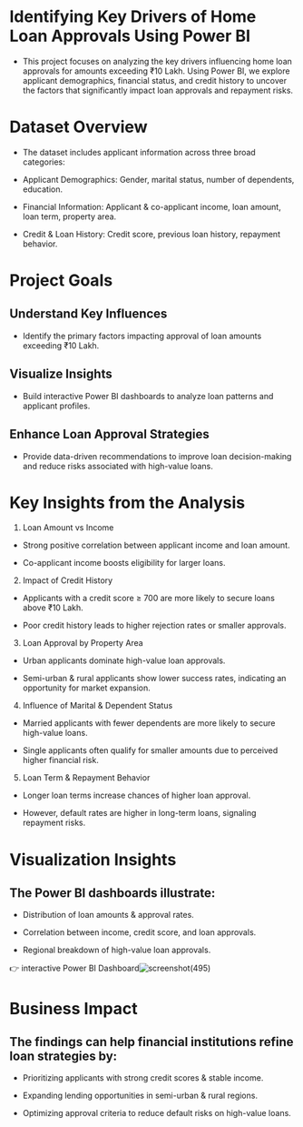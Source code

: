 # Identifying Key Drivers of Home Loan Approvals Using Power BI

- This project focuses on analyzing the key drivers influencing home loan approvals for amounts exceeding ₹10 Lakh. Using Power BI, we explore applicant demographics, financial status, and credit history to uncover the factors that significantly impact loan approvals and repayment risks.

# Dataset Overview

- The dataset includes applicant information across three broad categories:

- Applicant Demographics: Gender, marital status, number of dependents, education.

- Financial Information: Applicant & co-applicant income, loan amount, loan term, property area.

- Credit & Loan History: Credit score, previous loan history, repayment behavior.

# Project Goals

## Understand Key Influences

- Identify the primary factors impacting approval of loan amounts exceeding ₹10 Lakh.

## Visualize Insights

- Build interactive Power BI dashboards to analyze loan patterns and applicant profiles.

## Enhance Loan Approval Strategies

- Provide data-driven recommendations to improve loan decision-making and reduce risks associated with high-value loans.

# Key Insights from the Analysis
1. Loan Amount vs Income

- Strong positive correlation between applicant income and loan amount.

- Co-applicant income boosts eligibility for larger loans.

2. Impact of Credit History

- Applicants with a credit score ≥ 700 are more likely to secure loans above ₹10 Lakh.

- Poor credit history leads to higher rejection rates or smaller approvals.

3. Loan Approval by Property Area

- Urban applicants dominate high-value loan approvals.

- Semi-urban & rural applicants show lower success rates, indicating an opportunity for market expansion.

4. Influence of Marital & Dependent Status

- Married applicants with fewer dependents are more likely to secure high-value loans.

- Single applicants often qualify for smaller amounts due to perceived higher financial risk.

5. Loan Term & Repayment Behavior

- Longer loan terms increase chances of higher loan approval.

- However, default rates are higher in long-term loans, signaling repayment risks.

# Visualization Insights

## The Power BI dashboards illustrate:

- Distribution of loan amounts & approval rates.

- Correlation between income, credit score, and loan approvals.

- Regional breakdown of high-value loan approvals.

👉 interactive Power BI Dashboard![screenshot(495)]()

# Business Impact

## The findings can help financial institutions refine loan strategies by:

- Prioritizing applicants with strong credit scores & stable income.

- Expanding lending opportunities in semi-urban & rural regions.

- Optimizing approval criteria to reduce default risks on high-value loans.

